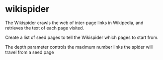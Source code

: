 # wikispider

The Wikispider crawls the web of inter-page links in Wikipedia, and retrieves the text of each page visited.

Create a list of seed pages to tell the Wikispider which pages to start from.

The depth parameter controls the maximum number links the spider will travel from a seed page 

